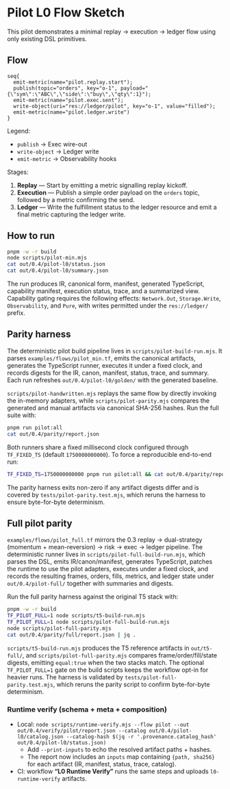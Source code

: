 # Pilot L0 Flow Sketch

This pilot demonstrates a minimal replay → execution → ledger flow using only existing DSL primitives.

## Flow

```
seq{
  emit-metric(name="pilot.replay.start");
  publish(topic="orders", key="o-1", payload="{\"sym\":\"ABC\",\"side\":\"buy\",\"qty\":1}");
  emit-metric(name="pilot.exec.sent");
  write-object(uri="res://ledger/pilot", key="o-1", value="filled");
  emit-metric(name="pilot.ledger.write")
}
```

Legend:

- `publish` → Exec wire-out
- `write-object` → Ledger write
- `emit-metric` → Observability hooks

Stages:

1. **Replay** — Start by emitting a metric signalling replay kickoff.
2. **Execution** — Publish a simple order payload on the `orders` topic, followed by a metric confirming the send.
3. **Ledger** — Write the fulfillment status to the ledger resource and emit a final metric capturing the ledger write.

## How to run

```sh
pnpm -w -r build
node scripts/pilot-min.mjs
cat out/0.4/pilot-l0/status.json
cat out/0.4/pilot-l0/summary.json
```

The run produces IR, canonical form, manifest, generated TypeScript, capability manifest, execution status, trace, and a summarized view. Capability gating requires the following effects: `Network.Out`, `Storage.Write`, `Observability`, and `Pure`, with writes permitted under the `res://ledger/` prefix.

## Parity harness

The deterministic pilot build pipeline lives in `scripts/pilot-build-run.mjs`. It parses `examples/flows/pilot_min.tf`, emits the canonical artifacts, generates the TypeScript runner, executes it under a fixed clock, and records digests for the IR, canon, manifest, status, trace, and summary. Each run refreshes `out/0.4/pilot-l0/golden/` with the generated baseline.

`scripts/pilot-handwritten.mjs` replays the same flow by directly invoking the in-memory adapters, while `scripts/pilot-parity.mjs` compares the generated and manual artifacts via canonical SHA-256 hashes. Run the full suite with:

```sh
pnpm run pilot:all
cat out/0.4/parity/report.json
```

Both runners share a fixed millisecond clock configured through `TF_FIXED_TS` (default `1750000000000`). To force a reproducible end-to-end run:

```sh
TF_FIXED_TS=1750000000000 pnpm run pilot:all && cat out/0.4/parity/report.json
```

The parity harness exits non-zero if any artifact digests differ and is covered by `tests/pilot-parity.test.mjs`, which reruns the harness to ensure byte-for-byte determinism.

## Full pilot parity

`examples/flows/pilot_full.tf` mirrors the 0.3 replay → dual-strategy (momentum + mean-reversion) → risk → exec → ledger pipeline. The deterministic runner lives in `scripts/pilot-full-build-run.mjs`, which parses the DSL, emits IR/canon/manifest, generates TypeScript, patches the runtime to use the pilot adapters, executes under a fixed clock, and records the resulting frames, orders, fills, metrics, and ledger state under `out/0.4/pilot-full/` together with summaries and digests.

Run the full parity harness against the original T5 stack with:

```sh
pnpm -w -r build
TF_PILOT_FULL=1 node scripts/t5-build-run.mjs
TF_PILOT_FULL=1 node scripts/pilot-full-build-run.mjs
node scripts/pilot-full-parity.mjs
cat out/0.4/parity/full/report.json | jq .
```

`scripts/t5-build-run.mjs` produces the T5 reference artifacts in `out/t5-full/`, and `scripts/pilot-full-parity.mjs` compares frame/order/fill/state digests, emitting `equal:true` when the two stacks match. The optional `TF_PILOT_FULL=1` gate on the build scripts keeps the workflow opt-in for heavier runs. The harness is validated by `tests/pilot-full-parity.test.mjs`, which reruns the parity script to confirm byte-for-byte determinism.

### Runtime verify (schema + meta + composition)
- Local: `node scripts/runtime-verify.mjs --flow pilot --out out/0.4/verify/pilot/report.json --catalog out/0.4/pilot-l0/catalog.json --catalog-hash $(jq -r '.provenance.catalog_hash' out/0.4/pilot-l0/status.json)`
  - Add `--print-inputs` to echo the resolved artifact paths + hashes.
  - The report now includes an `inputs` map containing `{path, sha256}` for each artifact (IR, manifest, status, trace, catalog).
- CI: workflow **“L0 Runtime Verify”** runs the same steps and uploads `l0-runtime-verify` artifacts.
